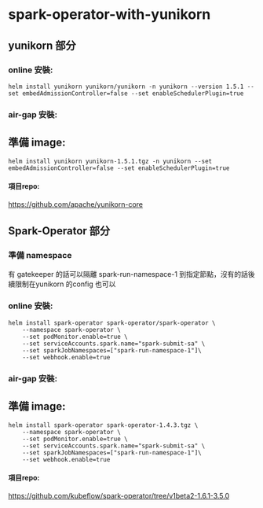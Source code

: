 # spark-operator-with-yunikorn

## yunikorn 部分
### online 安裝: ###
```shell
helm install yunikorn yunikorn/yunikorn -n yunikorn --version 1.5.1 --set embedAdmissionController=false --set enableSchedulerPlugin=true 
```

### air-gap 安裝: ###
## 準備 image: ##
```shell
helm install yunikorn yunikorn-1.5.1.tgz -n yunikorn --set embedAdmissionController=false --set enableSchedulerPlugin=true
```

#### 項目repo: ####
<https://github.com/apache/yunikorn-core>

## Spark-Operator 部分
### 準備 namespace ###
有 gatekeeper 的話可以隔離 spark-run-namespace-1 到指定節點，沒有的話後續限制在yunikorn 的config 也可以
### online 安裝: ###
```shell
helm install spark-operator spark-operator/spark-operator \
    --namespace spark-operator \
    --set podMonitor.enable=true \
    --set serviceAccounts.spark.name="spark-submit-sa" \
    --set sparkJobNamespaces=["spark-run-namespace-1"]\
    --set webhook.enable=true
```

### air-gap 安裝: ###
## 準備 image: ##
```shell
helm install spark-operator spark-operator-1.4.3.tgz \
    --namespace spark-operator \
    --set podMonitor.enable=true \
    --set serviceAccounts.spark.name="spark-submit-sa" \
    --set sparkJobNamespaces=["spark-run-namespace-1"]\
    --set webhook.enable=true
```
#### 項目repo: #### 
<https://github.com/kubeflow/spark-operator/tree/v1beta2-1.6.1-3.5.0>
